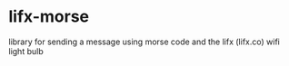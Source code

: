 lifx-morse
==========

library for sending a message using morse code and the lifx (lifx.co) wifi light bulb
